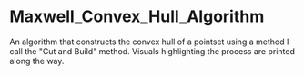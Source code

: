 # Maxwell_Convex_Hull_Algorithm
An algorithm that constructs the convex hull of a pointset using a method I call the "Cut and Build" method. Visuals highlighting the process are printed along the way.
